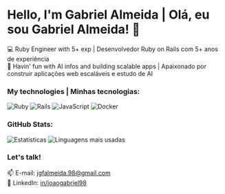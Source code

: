 # Hello, I'm Gabriel Almeida | Olá, eu sou Gabriel Almeida! 👋

💻 Ruby Engineer with 5+ exp | Desenvolvedor Ruby on Rails com 5+ anos de experiência  
🚀 Havin' fun with AI infos and building scalable apps | Apaixonado por construir aplicações web escaláveis e estudo de AI

### My technologies | Minhas tecnologias:
![Ruby](https://img.shields.io/badge/Ruby-CC342D?style=for-the-badge&logo=ruby&logoColor=white)
![Rails](https://img.shields.io/badge/Rails-CC0000?style=for-the-badge&logo=ruby-on-rails&logoColor=white)
![JavaScript](https://img.shields.io/badge/JavaScript-F7DF1E?style=for-the-badge&logo=javascript&logoColor=black)
![Docker](https://img.shields.io/badge/Docker-2496ED?style=for-the-badge&logo=docker&logoColor=white)

### GitHub Stats:
![Estatísticas](https://github-readme-stats.vercel.app/api?username=JoaoGabriel98&show_icons=true&theme=dark)
![Linguagens mais usadas](https://github-readme-stats.vercel.app/api/top-langs/?username=JoaoGabriel98&layout=compact&theme=dark)

### Let's talk!
📫 E-mail: jgfalmeida.98@gmail.com  
🔗 LinkedIn: [in/joaogabriel98](https://linkedin.com/in/joaogabriel98)
